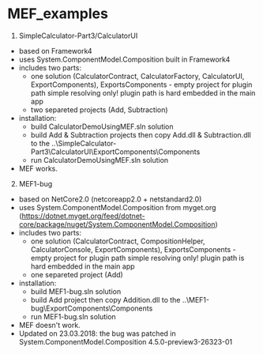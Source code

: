 # MEF_examples

1. SimpleCalculator-Part3/CalculatorUI
- based on Framework4
- uses System.ComponentModel.Composition built in Framework4
- includes two parts:
  - one solution (CalculatorContract, CalculatorFactory, CalculatorUI, ExportComponents),
      ExportsComponents - empty project for plugin path simple resolving only! plugin path is hard embedded in the main app
  - two separeted projects (Add, Subtraction)
- installation:
  - build CalculatorDemoUsingMEF.sln solution
  - build Add & Subtraction projects then copy Add.dll & Subtraction.dll 
    to the ..\SimpleCalculator-Part3\CalculatorUI\ExportComponents\Components
  - run CalculatorDemoUsingMEF.sln solution
- MEF works.

2. MEF1-bug
- based on NetCore2.0 (netcoreapp2.0 + netstandard2.0)
- uses System.ComponentModel.Composition from myget.org (https://dotnet.myget.org/feed/dotnet-core/package/nuget/System.ComponentModel.Composition)
- includes two parts:
  - one solution (CalculatorContract, CompositionHelper, CalculatorConsole, ExportComponents),
      ExportsComponents - empty project for plugin path simple resolving only! plugin path is hard embedded in the main app
  - one separeted project (Add)
- installation:
  - build MEF1-bug.sln solution
  - build Add project then copy Addition.dll 
    to the ..\MEF1-bug\ExportComponents\Components
  - run MEF1-bug.sln solution
- MEF doesn't work.
- Updated on 23.03.2018: the bug was patched in System.ComponentModel.Composition 4.5.0-preview3-26323-01
